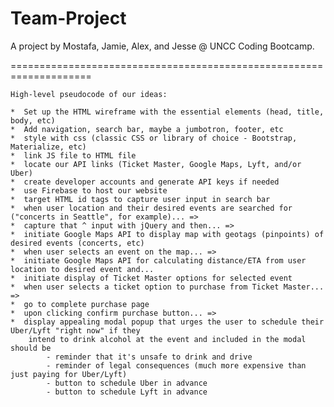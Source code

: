 # Team-Project
A project by Mostafa, Jamie, Alex, and Jesse @ UNCC Coding Bootcamp. 

====================================================================

    High-level pseudocode of our ideas:

    *  Set up the HTML wireframe with the essential elements (head, title, body, etc)
    *  Add navigation, search bar, maybe a jumbotron, footer, etc
    *  style with css (classic CSS or library of choice - Bootstrap, Materialize, etc)
    *  link JS file to HTML file 
    *  locate our API links (Ticket Master, Google Maps, Lyft, and/or Uber)
    *  create developer accounts and generate API keys if needed 
    *  use Firebase to host our website
    *  target HTML id tags to capture user input in search bar
    *  when user location and their desired events are searched for ("concerts in Seattle", for example)... =>
    *  capture that ^ input with jQuery and then... =>
    *  initiate Google Maps API to display map with geotags (pinpoints) of desired events (concerts, etc)
    *  when user selects an event on the map... =>
    *  initiate Google Maps API for calculating distance/ETA from user location to desired event and...
    *  initiate display of Ticket Master options for selected event
    *  when user selects a ticket option to purchase from Ticket Master... =>
    *  go to complete purchase page
    *  upon clicking confirm purchase button... =>
    *  display appealing modal popup that urges the user to schedule their Uber/Lyft "right now" if they
        intend to drink alcohol at the event and included in the modal should be 
            - reminder that it's unsafe to drink and drive 
            - reminder of legal consequences (much more expensive than just paying for Uber/Lyft)
            - button to schedule Uber in advance
            - button to schedule Lyft in advance
    



